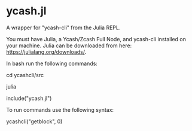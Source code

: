 # ycash.jl
A wrapper for "ycash-cli" from the Julia REPL.

You must have Julia, a Ycash/Zcash Full Node, and ycash-cli installed on your machine.
Julia can be downloaded from here: https://julialang.org/downloads/.


In bash run the following commands:

  cd ycashcli/src
  
  julia
  
  include("ycash.jl")
  
To run commands use the following syntax:

ycashcli("getblock", 0)

